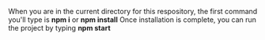 When you are in the current directory for this respository, the first command you'll type is **npm i** or **npm install**
Once installation is complete, you can run the project by typing **npm start**
